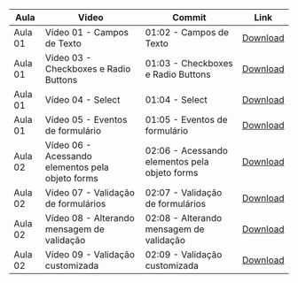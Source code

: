 Aula | Video | Commit | Link
------ | ------ | ------ | ------
Aula 01 | Vídeo 01 - Campos de Texto | 01:02 - Campos de Texto | [Download](https://github.com/treinaweb/treinaweb-direto-ao-ponto-javascript-manipulacao-formularios/archive/70f47582d6cf1b0a927b6d733e333bcf7203bae7.zip)
Aula 01 | Vídeo 03 - Checkboxes e Radio Buttons | 01:03 - Checkboxes e Radio Buttons | [Download](https://github.com/treinaweb/treinaweb-direto-ao-ponto-javascript-manipulacao-formularios/archive/cd1e686bdb8aa395c8da6c3b1fa4c2f5bc25a01f.zip)
Aula 01 | Vídeo 04 - Select | 01:04 - Select | [Download](https://github.com/treinaweb/treinaweb-direto-ao-ponto-javascript-manipulacao-formularios/archive/669d99129f05533fd7e3dbab476d625879b35996.zip)
Aula 01 | Vídeo 05 - Eventos de formulário | 01:05 - Eventos de formulário | [Download](https://github.com/treinaweb/treinaweb-direto-ao-ponto-javascript-manipulacao-formularios/archive/c845745e6ac79b5e3974b4d02fa87072d4679171.zip)
Aula 02 | Vídeo 06 - Acessando elementos pela objeto forms | 02:06 - Acessando elementos pela objeto forms | [Download](https://github.com/treinaweb/treinaweb-direto-ao-ponto-javascript-manipulacao-formularios/archive/d4363ffae0218781926d06d268463a142d3f9f19.zip)
Aula 02 | Vídeo 07 - Validação de formulários | 02:07 - Validação de formulários | [Download](https://github.com/treinaweb/treinaweb-direto-ao-ponto-javascript-manipulacao-formularios/archive/a625b6303768cb46fc0aa2858010ebe0e5a9645d.zip)
Aula 02 | Vídeo 08 - Alterando mensagem de validação | 02:08 - Alterando mensagem de validação | [Download](https://github.com/treinaweb/treinaweb-direto-ao-ponto-javascript-manipulacao-formularios/archive/c0b75365896318c259da99902a8f4538ae58000e.zip)
Aula 02 | Vídeo 09 - Validação customizada | 02:09 - Validação customizada | [Download](https://github.com/treinaweb/treinaweb-direto-ao-ponto-javascript-manipulacao-formularios/archive/6a77163cb5048595ce2150d7c2c72b97e5ad98c8.zip)

